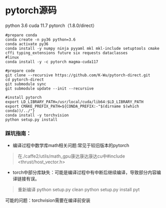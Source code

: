 # pytorch源码
python 3.6
cuda 11.7
pytorch（1.8.0/direct）

```
#prepare conda
conda create -n py36 python=3.6 
conda activate py36
conda install -y numpy ninja pyyaml mkl mkl-include setuptools cmake cffi typing_extensions future six requests dataclasses
#linux
conda install -y -c pytorch magma-cuda117
```

```
#prepare code
git clone --recursive https://github.com/K-Wu/pytorch-direct.git
cd pytorch-direct
git submodule sync
git submodule update --init --recursive
```
```
#install pytorch
export LD_LIBRARY_PATH=/usr/local/cuda/lib64:$LD_LIBRARY_PATH
export CMAKE_PREFIX_PATH=${CONDA_PREFIX:-"$(dirname $(which conda))/../"}
conda install -y torchvision
python setup.py install
```
### 踩坑指南：
- 编译过程中数学库math相关问题:常见于较旧版本的pytorch
>在./caffe2/utils/math_gpu康达康达康达cu中#include <thrust/host_vector.h>
- torch中部分库缺失：可能是编译过程中有中断后继续编译，导致部分内容编译链接有误。
>重新编译
python setup.py clean
python setup.py install
pyt

可能的问题：torchvision需要在编译前安装